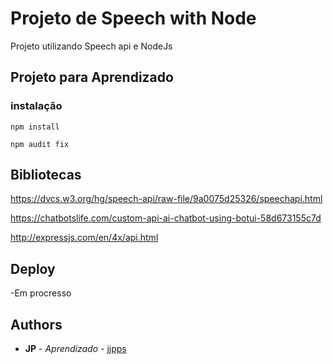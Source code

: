 # Projeto de Speech with Node

Projeto utilizando Speech api e NodeJs

## Projeto para Aprendizado

### instalação
```
npm install

npm audit fix 
```

## Bibliotecas

https://dvcs.w3.org/hg/speech-api/raw-file/9a0075d25326/speechapi.html


https://chatbotslife.com/custom-api-ai-chatbot-using-botui-58d673155c7d

http://expressjs.com/en/4x/api.html

## Deploy

-Em procresso


## Authors

* **JP** - *Aprendizado* - [jjpps](https://github.com/jjpps)








